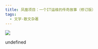 ```yaml
---
title: 凤凰项目：一个IT运维的传奇故事（修订版）
tags:
  - 文学-散文杂著
---
```


![](https://cdn.weread.qq.com/weread/cover/74/YueWen_27337404/s_YueWen_27337404.jpg)

undefined